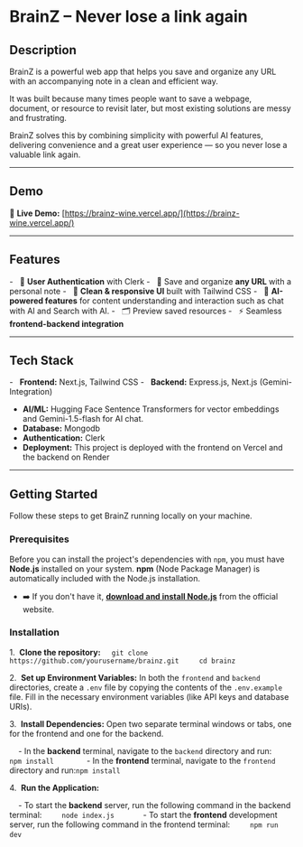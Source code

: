 # BrainZ – Never lose a link again

## Description

BrainZ is a powerful web app that helps you save and organize any URL with an accompanying note in a clean and efficient way.

It was built because many times people want to save a webpage, document, or resource to revisit later, but most existing solutions are messy and frustrating.

BrainZ solves this by combining simplicity with powerful AI features, delivering convenience and a great user experience — so you never lose a valuable link again.

---

## Demo

🔗 **Live Demo:** [https://brainz-wine.vercel.app/](https://brainz-wine.vercel.app/)

---

## Features

-   🔑 **User Authentication** with Clerk
-   📄 Save and organize **any URL** with a personal note
-   🎨 **Clean & responsive UI** built with Tailwind CSS
-   🤖 **AI-powered features** for content understanding and interaction such as chat with AI and Search with AI.
-   🗂️ Preview saved resources
-   ⚡ Seamless **frontend-backend integration**

---

## Tech Stack

-   **Frontend:** Next.js, Tailwind CSS
-   **Backend:** Express.js, Next.js (Gemini-Integration)
-   **AI/ML:** Hugging Face Sentence Transformers for vector embeddings and Gemini-1.5-flash for AI chat.
-   **Database:** Mongodb
-   **Authentication:** Clerk
-   **Deployment:** This project is deployed with the frontend on Vercel and the backend on Render
---

## Getting Started

Follow these steps to get BrainZ running locally on your machine.

### Prerequisites

Before you can install the project's dependencies with `npm`, you must have **Node.js** installed on your system. **npm** (Node Package Manager) is automatically included with the Node.js installation.

-   ➡️ If you don't have it, **[download and install Node.js](https://nodejs.org/)** from the official website.

### Installation

1.  **Clone the repository:**
    ```git clone https://github.com/yourusername/brainz.git
    cd brainz
    ```

2.  **Set up Environment Variables:** In both the `frontend` and `backend` directories, create a `.env` file by copying the contents of the `.env.example` file. Fill in the necessary environment variables (like API keys and database URIs).

3.  **Install Dependencies:** Open two separate terminal windows or tabs, one for the frontend and one for the backend.

    - In the **backend** terminal, navigate to the `backend` directory and run:
        ```npm install
        ```
       
    - In the **frontend** terminal, navigate to the `frontend` directory and run:```npm install```
        

4.  **Run the Application:**

    - To start the **backend** server, run the following command in the backend terminal:
        ```node index.js```
        
    - To start the **frontend** development server, run the following command in the frontend terminal:
        ```npm run dev```
       